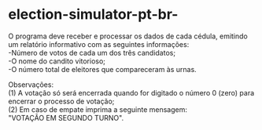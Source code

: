 # election-simulator-pt-br-

 
O programa deve receber e processar os dados de cada cédula, emitindo um relatório informativo com as seguintes informações:<br>
 -Número de votos de cada um dos três candidatos;<br>
 -O nome do candito vitorioso;<br>
 -O número total de eleitores que compareceram às urnas.<br>
 
 Observações:<br>
 (1) A votação só será encerrada quando for digitado o número 0 (zero) para encerrar o processo de votação;<br>
 (2) Em caso de empate imprima a seguinte mensagem:<br>
 "VOTAÇÃO EM SEGUNDO TURNO".<br>
 
